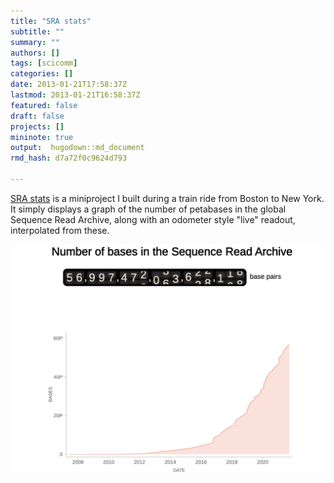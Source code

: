 ```yaml
---
title: "SRA stats"
subtitle: ""
summary: ""
authors: []
tags: [scicomm]
categories: []
date: 2013-01-21T17:58:37Z
lastmod: 2013-01-21T16:58:37Z
featured: false
draft: false
projects: []
mininote: true
output:  hugodown::md_document  
rmd_hash: d7a72f0c9624d793

---
```


[SRA stats](https://theo.io/srastats/) is a miniproject I built during a train ride from Boston to New York. It simply displays a graph of the number of petabases in the global Sequence Read Archive, along with an odometer style "live" readout, interpolated from these.

![](2021-09-19-14-27-10.png)